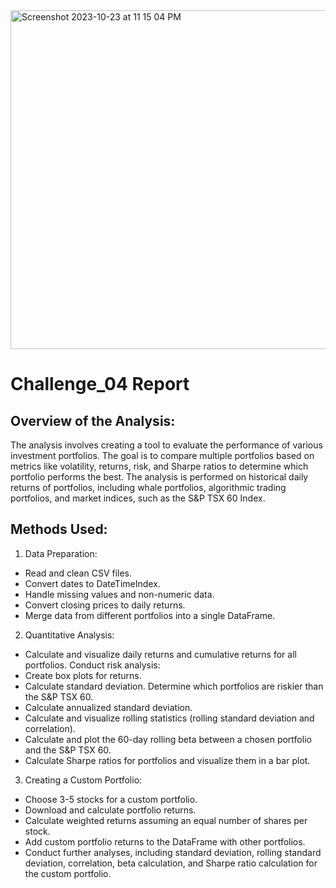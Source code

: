  <img width="542" alt="Screenshot 2023-10-23 at 11 15 04 PM" src="https://github.com/P4RASTOO/Challenge_04/assets/132952512/3d3ec7fa-7c9e-42cf-b809-72b699eaad84">

# Challenge_04 Report
## Overview of the Analysis:
The analysis involves creating a tool to evaluate the performance of various investment portfolios. The goal is to compare multiple portfolios based on metrics like volatility, returns, risk, and Sharpe ratios to determine which portfolio performs the best. The analysis is performed on historical daily returns of portfolios, including whale portfolios, algorithmic trading portfolios, and market indices, such as the S&P TSX 60 Index.


## Methods Used:
1) Data Preparation:
* Read and clean CSV files.
* Convert dates to DateTimeIndex.
* Handle missing values and non-numeric data.
* Convert closing prices to daily returns.
* Merge data from different portfolios into a single DataFrame.

2) Quantitative Analysis:
* Calculate and visualize daily returns and cumulative returns for all portfolios.
  Conduct risk analysis:
* Create box plots for returns.
* Calculate standard deviation.
  Determine which portfolios are riskier than the S&P TSX 60.
* Calculate annualized standard deviation.
* Calculate and visualize rolling statistics (rolling standard deviation and correlation).
* Calculate and plot the 60-day rolling beta between a chosen portfolio and the S&P TSX 60.
* Calculate Sharpe ratios for portfolios and visualize them in a bar plot.

3) Creating a Custom Portfolio:
* Choose 3-5 stocks for a custom portfolio.
* Download and calculate portfolio returns.
* Calculate weighted returns assuming an equal number of shares per stock.
* Add custom portfolio returns to the DataFrame with other portfolios.
* Conduct further analyses, including standard deviation, rolling standard deviation, correlation, beta calculation, and Sharpe ratio calculation for the custom portfolio.
